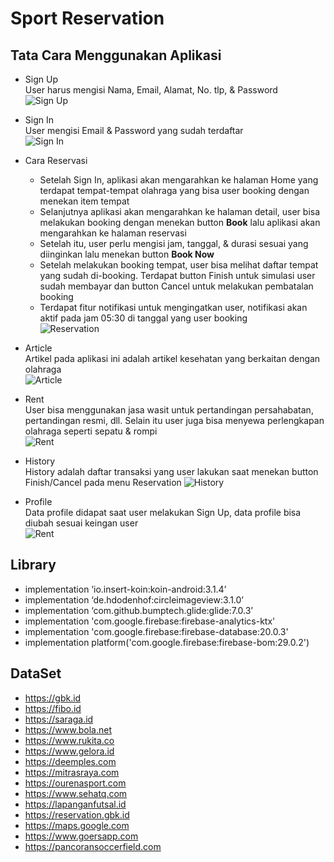 # Sport Reservation

## Tata Cara Menggunakan Aplikasi

- Sign Up\
User harus mengisi Nama, Email, Alamat, No. tlp, & Password\
![Sign Up](https://media.giphy.com/media/yHfKglyUoeEunRaF79/giphy.gif)
- Sign In\
User mengisi Email & Password yang sudah terdaftar\
![Sign In](https://media.giphy.com/media/PNlt567afCQJYCMhEz/giphy.gif)
- Cara Reservasi
  - Setelah Sign In, aplikasi akan mengarahkan ke halaman Home yang terdapat tempat-tempat olahraga yang bisa user booking dengan menekan item tempat
  - Selanjutnya aplikasi akan mengarahkan ke halaman detail, user bisa melakukan booking dengan menekan button **Book** lalu aplikasi akan mengarahkan ke halaman reservasi
  - Setelah itu, user perlu mengisi jam, tanggal, & durasi sesuai yang diinginkan lalu menekan button **Book Now**
  - Setelah melakukan booking tempat, user bisa melihat daftar tempat yang sudah di-booking. Terdapat button Finish untuk simulasi user sudah membayar dan button Cancel untuk melakukan pembatalan booking
  - Terdapat fitur notifikasi untuk mengingatkan user, notifikasi akan aktif pada jam 05:30 di tanggal yang user booking\
![Reservation](https://media.giphy.com/media/CkgvhrWhW5GtGv6Wu0/giphy.gif)
- Article\
Artikel pada aplikasi ini adalah artikel kesehatan yang berkaitan dengan olahraga\
![Article](https://media.giphy.com/media/8d14OgaJKVYjUUgB0G/giphy.gif)
- Rent\
User bisa menggunakan jasa wasit untuk pertandingan persahabatan, pertandingan resmi, dll. Selain itu user juga bisa menyewa perlengkapan olahraga seperti sepatu & rompi\
![Rent](https://media.giphy.com/media/WnRTFpTsmnBfm12AGE/giphy.gif)
- History\
History adalah daftar transaksi yang user lakukan saat menekan button Finish/Cancel pada menu Reservation
![History](https://user-images.githubusercontent.com/87791573/147328783-18efcc3c-accb-4cf5-808c-51d6f9569197.png)

- Profile\
Data profile didapat saat user melakukan Sign Up, data profile bisa diubah sesuai keingan user\
![Rent](https://media.giphy.com/media/bf0NtFsIiUst6gx3uG/giphy.gif)

## Library

- implementation ‘io.insert-koin:koin-android:3.1.4’
- implementation ‘de.hdodenhof:circleimageview:3.1.0’
- implementation ‘com.github.bumptech.glide:glide:7.0.3’
- implementation 'com.google.firebase:firebase-analytics-ktx'
- implementation 'com.google.firebase:firebase-database:20.0.3'
- implementation platform('com.google.firebase:firebase-bom:29.0.2')

## DataSet

- https://gbk.id
- https://fibo.id
- https://saraga.id
- https://www.bola.net
- https://www.rukita.co
- https://www.gelora.id
- https://deemples.com
- https://mitrasraya.com
- https://ourenasport.com
- https://www.sehatq.com
- https://lapanganfutsal.id
- https://reservation.gbk.id
- https://maps.google.com
- https://www.goersapp.com
- https://pancoransoccerfield.com
